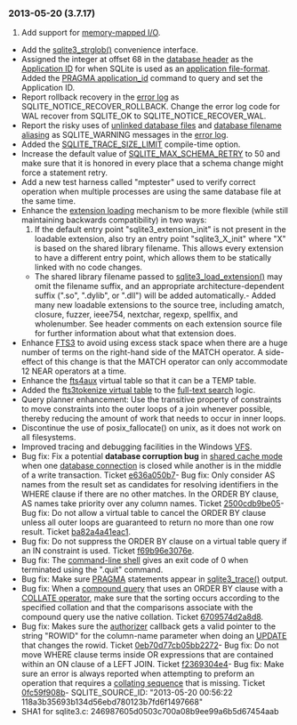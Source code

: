 ### 2013\-05\-20 (3\.7\.17\)

1. Add support for [memory\-mapped I/O](mmap.html).
- Add the [sqlite3\_strglob()](c3ref/strglob.html) convenience interface.
- Assigned the integer at offset 68 in the [database header](fileformat2.html#database_header) as the
 [Application ID](fileformat2.html#appid) for when SQLite is used as an [application file\-format](appfileformat.html).
 Added the [PRAGMA application\_id](pragma.html#pragma_application_id) command to query and set the Application ID.
- Report rollback recovery in the [error log](errlog.html) as SQLITE\_NOTICE\_RECOVER\_ROLLBACK.
 Change the error log code for WAL recover from
 SQLITE\_OK to SQLITE\_NOTICE\_RECOVER\_WAL.
- Report the risky uses of [unlinked database files](howtocorrupt.html#unlink) and
 [database filename aliasing](howtocorrupt.html#alias) as SQLITE\_WARNING messages in the [error log](errlog.html).
- Added the [SQLITE\_TRACE\_SIZE\_LIMIT](compile.html#trace_size_limit) compile\-time option.
- Increase the default value of [SQLITE\_MAX\_SCHEMA\_RETRY](compile.html#max_schema_retry) to 50 and make sure
 that it is honored in every place that a schema change might force a statement
 retry.
- Add a new test harness called "mptester" used to verify correct operation
 when multiple processes are using the same database file at the same time.
- Enhance the [extension loading](loadext.html) mechanism to be more flexible (while
 still maintaining backwards compatibility) in two ways:
	1. If the default entry point "sqlite3\_extension\_init" is not present in
	 the loadable extension, also try an entry point "sqlite3\_X\_init" where
	 "X" is based on the shared library filename. This allows every extension
	 to have a different entry point, which allows them to be statically linked
	 with no code changes.
	 - The shared library filename passed to [sqlite3\_load\_extension()](c3ref/load_extension.html) may
	 omit the filename suffix, and an appropriate architecture\-dependent
	 suffix (".so", ".dylib", or ".dll") will be added automatically.- Added many new loadable extensions to the source tree, including
 amatch, closure, fuzzer, ieee754, nextchar, regexp, spellfix,
 and wholenumber. See header comments on each extension source file
 for further information about what that extension does.
- Enhance [FTS3](fts3.html) to avoid using excess stack space when there are a huge
 number of terms on the right\-hand side of the MATCH operator. A side\-effect
 of this change is that the MATCH operator can only accommodate 12 NEAR
 operators at a time.
- Enhance the [fts4aux](fts3.html#fts4aux) virtual table so that it can be a TEMP table.
- Added the [fts3tokenize virtual table](fts3.html#fts3tok) to the [full\-text search](fts3.html) logic.
- Query planner enhancement: Use the transitive property of constraints
 to move constraints into the outer loops of a join whenever possible,
 thereby reducing the amount of work that needs to occur in inner loops.
- Discontinue the use of posix\_fallocate() on unix, as it does not work on all
 filesystems.
- Improved tracing and debugging facilities in the Windows [VFS](vfs.html).
- Bug fix: Fix a potential **database corruption bug**
 in [shared cache mode](sharedcache.html) when one
 [database connection](c3ref/sqlite3.html) is closed while another is in the middle of a write
 transaction.
 Ticket [e636a050b7](https://www.sqlite.org/src/info/e636a050b7)- Bug fix:
 Only consider AS names from the result set as candidates for resolving
 identifiers in the WHERE clause if there are no other matches. In the
 ORDER BY clause, AS names take priority over any column names.
 Ticket [2500cdb9be05](https://www.sqlite.org/src/info/2500cdb9be05)- Bug fix: Do not allow a virtual table to cancel the ORDER BY clause unless
 all outer loops are guaranteed to return no more than one row result.
 Ticket [ba82a4a41eac1](https://www.sqlite.org/src/info/ba82a4a41eac1).
- Bug fix: Do not suppress the ORDER BY clause on a virtual table query if
 an IN constraint is used.
 Ticket [f69b96e3076e](https://www.sqlite.org/src/info/f69b96e3076e).
- Bug fix: The [command\-line shell](cli.html) gives an exit code of 0 when terminated
 using the ".quit" command.
- Bug fix: Make sure [PRAGMA](pragma.html#syntax) statements appear in [sqlite3\_trace()](c3ref/profile.html) output.
- Bug fix: When a [compound query](lang_select.html#compound) that uses an ORDER BY clause
 with a [COLLATE operator](lang_expr.html#collateop), make sure that the sorting occurs
 according to the specified collation and that the comparisons associate with
 the compound query use the native collation. Ticket
 [6709574d2a8d8](https://www.sqlite.org/src/info/6709574d2a8d8).
- Bug fix: Makes sure the [authorizer](c3ref/set_authorizer.html) callback gets
 a valid pointer to the string "ROWID" for the column\-name parameter when
 doing an [UPDATE](lang_update.html) that changes the rowid. Ticket
 [0eb70d77cb05bb2272](https://www.sqlite.org/src/info/0eb70d77cb05bb2272)- Bug fix: Do not move WHERE clause terms inside OR expressions that are
 contained within an ON clause of a LEFT JOIN. Ticket
 [f2369304e4](https://www.sqlite.org/src/info/f2369304e4)- Bug fix: Make sure an error is always reported when attempting to preform
 an operation that requires a [collating sequence](datatype3.html#collation) that is missing.
 Ticket [0fc59f908b](https://www.sqlite.org/src/info/0fc59f908b)- SQLITE\_SOURCE\_ID:
 "2013\-05\-20 00:56:22 118a3b35693b134d56ebd780123b7fd6f1497668"
- SHA1 for sqlite3\.c: 246987605d0503c700a08b9ee99a6b5d67454aab




